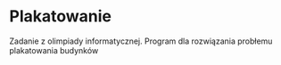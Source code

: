 # Plakatowanie
Zadanie z olimpiady informatycznej. Program dla rozwiązania probłemu plakatowania budynków
